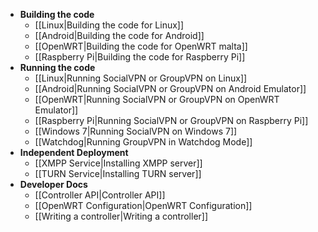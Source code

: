 * **Building the code**
    * [[Linux|Building the code for Linux]]
    * [[Android|Building the code for Android]]
    * [[OpenWRT|Building the code for OpenWRT malta]]
    * [[Raspberry Pi|Building the code for Raspberry Pi]]
* **Running the code**
    * [[Linux|Running SocialVPN or GroupVPN on Linux]]
    * [[Android|Running SocialVPN or GroupVPN on Android Emulator]]
    * [[OpenWRT|Running SocialVPN or GroupVPN on OpenWRT Emulator]]
    * [[Raspberry Pi|Running SocialVPN or GroupVPN on Raspberry Pi]]
    * [[Windows 7|Running SocialVPN on Windows 7]]
    * [[Watchdog|Running GroupVPN in Watchdog Mode]]
* **Independent Deployment**
    * [[XMPP Service|Installing XMPP server]]
    * [[TURN Service|Installing TURN server]]
* **Developer Docs**
    * [[Controller API|Controller API]]
    * [[OpenWRT Configuration|OpenWRT Configuration]]
    * [[Writing a controller|Writing a controller]]

